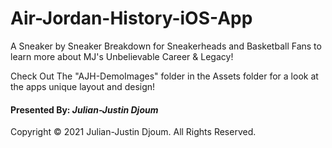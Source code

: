 # Air-Jordan-History-iOS-App

A Sneaker by Sneaker Breakdown for Sneakerheads and Basketball Fans to learn more about MJ's Unbelievable Career &amp; Legacy!

Check Out The "AJH-DemoImages" folder in the Assets folder for a look at the apps unique layout and design!

#### Presented By: *Julian-Justin Djoum*

Copyright © 2021 Julian-Justin Djoum. All Rights Reserved.
